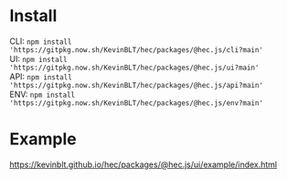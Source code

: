 # Install

CLI: `npm install 'https://gitpkg.now.sh/KevinBLT/hec/packages/@hec.js/cli?main'`  
UI: `npm install 'https://gitpkg.now.sh/KevinBLT/hec/packages/@hec.js/ui?main'`  
API: `npm install 'https://gitpkg.now.sh/KevinBLT/hec/packages/@hec.js/api?main'`  
ENV: `npm install 'https://gitpkg.now.sh/KevinBLT/hec/packages/@hec.js/env?main'`  

# Example

https://kevinblt.github.io/hec/packages/@hec.js/ui/example/index.html